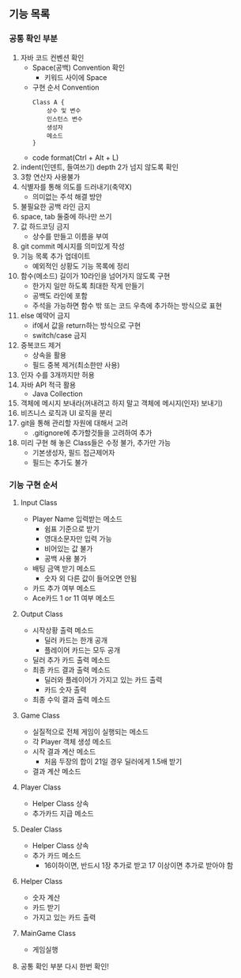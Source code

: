 ## 기능 목록

### 공통 확인 부분
1. 자바 코드 컨벤션 확인
    - Space(공백) Convention 확인
        - 키워드 사이에 Space
    - 구현 순서 Convention
        ````
        Class A {
            상수 및 변수
            인스턴스 변수
            생성자
            메소드
       }
        ````
    - code format(Ctrl + Alt + L)
2. indent(인덴트, 들여쓰기) depth 2가 넘지 않도록 확인
3. 3항 연산자 사용불가
4. 식별자를 통해 의도를 드러내기(축약X)
    - 의미없는 주석 해결 방안
5. 불필요한 공백 라인 금지
6. space, tab 둘중에 하나만 쓰기
7. 값 하드코딩 금지
    - 상수를 만들고 이름을 부여
8. git commit 메시지를 의미있게 작성
9. 기능 목록 추가 업데이트
    - 예외적인 상황도 기능 목록에 정리
10. 함수(메소드) 길이가 10라인을 넘어가지 않도록 구현
    - 한가지 일만 하도록 최대한 작게 만들기
    - 공백도 라인에 포함
    - 주석을 가능하면 함수 밖 또는 코드 우측에 추가하는 방식으로 표현
11. else 예약어 금지
    - if에서 값을 return하는 방식으로 구현
    - switch/case 금지
12. 중복코드 제거
    - 상속을 활용
    - 필드 중복 제거(최소한만 사용)
13. 인자 수를 3개까지만 허용
14. 자바 API 적극 활용
    - Java Collection
15. 객체에 메시지 보내라(꺼내려고 하지 말고 객체에 메시지(인자) 보내기)
16. 비즈니스 로직과 UI 로직을 분리
17. git을 통해 관리할 자원에 대해서 고려
    - .gitignore에 추가할것들을 고려하여 추가
18. 미리 구현 해 놓은 Class들은 수정 불가, 추가만 가능
    - 기본생성자, 필드 접근제어자
    - 필드는 추가도 불가

### 기능 구현 순서

1. Input Class
    - Player Name 입력받는 메소드
        - 쉼표 기준으로 받기
        - 영대소문자만 입력 가능
        - 비어있는 값 불가
        - 공백 사용 불가
    - 배팅 금액 받기 메소드
        - 숫자 외 다른 값이 들어오면 안됨
    - 카드 추가 여부 메소드
    - Ace카드 1 or 11 여부 메소드

2. Output Class
    - 시작상황 출력 메소드
        - 딜러 카드는 한개 공개
        - 플레이어 카드는 모두 공개
    - 딜러 추가 카드 출력 메소드
    - 최종 카드 결과 출력 메소드
        - 딜러와 플레이어가 가지고 있는 카드 출력
        - 카드 숫자 출력
    - 최종 수익 결과 출력 메소드
    
3. Game Class
    - 실질적으로 전체 게임이 실행되는 메소드
    - 각 Player 객체 생성 메소드
    - 시작 결과 계산 메소드
        - 처음 두장의 합이 21일 경우 딜러에게 1.5배 받기
    - 결과 계산 메소드
        
4. Player Class
    - Helper Class 상속
    - 추가카드 지급 메소드
    
5. Dealer Class
    - Helper Class 상속
    - 추가 카드 메소드
        - 16이하이면, 반드시 1장 추가로 받고 17 이상이면 추가로 받아야 함
    
6. Helper Class
    - 숫자 계산
    - 카드 받기
    - 가지고 있는 카드 출력
      
7. MainGame Class
    - 게임실행

8. 공통 확인 부분 다시 한번 확인!